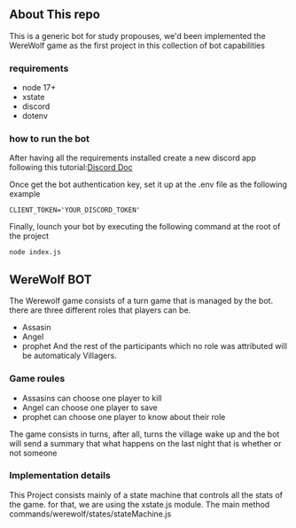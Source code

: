 ## About This repo
This is a generic bot for study propouses, we'd been implemented the WereWolf game as the first project in this collection of bot capabilities
### requirements
- node 17+
- xstate
- discord
- dotenv

### how to run the bot
After having all the requirements installed create a new discord app following this tutorial:[Discord Doc](https://docs.discord4j.com/discord-application-tutorial/)

Once get the bot authentication key, set it up at the .env file as the following example

```
CLIENT_TOKEN='YOUR_DISCORD_TOKEN'
```

Finally, lounch your bot by executing the following command at the root of the project

```
node index.js
```

## WereWolf BOT

The Werewolf game consists of a turn game that is managed by the bot.
there are three different roles that players can be.
 - Assasin
 - Angel
 - prophet
 And the rest of the participants which no role was attributed will be automaticaly Villagers.

### Game roules

- Assasins can choose one player to kill
- Angel can choose one player to save
- prophet can choose one player to know about their role

The game consists in turns, after all, turns the village wake up and the bot will send a summary that what happens on the last night that is whether or not someone 

### Implementation details

This Project consists mainly of a state machine that controls all the stats of the game. for that, we are using the xstate.js module. The main method commands/werewolf/states/stateMachine.js